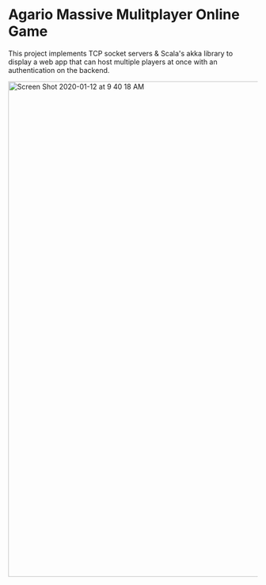 # Agario Massive Mulitplayer Online Game

This project implements TCP socket servers & Scala's akka library to display a web app that can host multiple players at once with an authentication on the backend.

<img width="1000" alt="Screen Shot 2020-01-12 at 9 40 18 AM" src="https://user-images.githubusercontent.com/45969089/72220605-373a1380-3520-11ea-8dfb-a41b455daeab.png">
